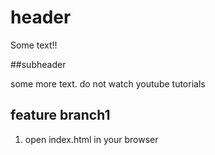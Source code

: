 # header
Some text!!

##subheader

some more text.
do not watch youtube tutorials

## feature branch1

1. open index.html in your browser
